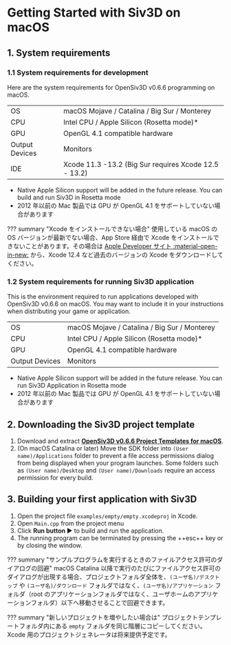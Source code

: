 # Getting Started with Siv3D on macOS

## 1. System requirements
### 1.1 System requirements for development
Here are the system requirements for OpenSiv3D v0.6.6 programming on macOS.

|  |  |
|--|--|
| OS | macOS Mojave / Catalina / Big Sur / Monterey |
| CPU | Intel CPU / Apple Silicon (Rosetta mode)* |
| GPU | OpenGL 4.1 compatible hardware |
| Output Devices | Monitors |
| IDE | Xcode 11.3 -13.2 (Big Sur requires Xcode 12.5 - 13.2) |

- Native Apple Silicon support will be added in the future release. You can build and run Siv3D in Rosetta mode
- 2012 年以前の Mac 製品では GPU が OpenGL 4.1 をサポートしていない場合があります

??? summary "Xcode をインストールできない場合"
	使用している macOS の OS バージョンが最新でない場合、App Store 経由で Xcode をインストールできないことがあります。その場合は [Apple Developer サイト :material-open-in-new:](https://developer.apple.com/download/more/) から、Xcode 12.4 など過去のバージョンの Xcode をダウンロードしてください。


### 1.2 System requirements for running Siv3D application
This is the environment required to run applications developed with OpenSiv3D v0.6.6 on macOS. You may want to include it in your instructions when distributing your game or application.

|  |  |
|--|--|
| OS | macOS Mojave / Catalina / Big Sur / Monterey |
| CPU | Intel CPU / Apple Silicon (Rosetta mode)* |
| GPU | OpenGL 4.1 compatible hardware |
| Output Devices | Monitors |

- Native Apple Silicon support will be added in the future release. You can run Siv3D Application in Rosetta mode
- 2012 年以前の Mac 製品では GPU が OpenGL 4.1 をサポートしていない場合があります


## 2. Downloading the Siv3D project template
1. Download and extract **[OpenSiv3D v0.6.6 Project Templates for macOS](https://siv3d.jp/downloads/Siv3D/siv3d_v0.6.6_macOS.zip)**.
1.  (On macOS Catalina or later) Move the SDK folder into `(User name)/Applications` folder to prevent a file access permissions dialog from being displayed when your program launches. Some folders such as `(User name)/Desktop` and `(User name)/Downloads` require an access permission for every build.

## 3. Building your first application with Siv3D
1. Open the project file `examples/empty/empty.xcodeproj` in Xcode.
1. Open `Main.cpp` from the project menu
1. Click **Run button ▶️** to build and run the application.
1. The running program can be terminated by pressing the ++esc++ key or by closing the window.

??? summary "サンプルプログラムを実行するときのファイルアクセス許可のダイアログの回避"
    macOS Catalina 以降で実行のたびにファイルアクセス許可のダイアログが出現する場合、プロジェクトフォルダ全体を、`(ユーザ名)/デスクトップ` や `(ユーザ名)/ダウンロード` フォルダではなく、`(ユーザ名)/アプリケーション` フォルダ（root のアプリケーションフォルダではなく、ユーザホームのアプリケーションフォルダ）以下へ移動させることで回避できます。

??? summary "新しいプロジェクトを増やしたい場合は"
    プロジェクトテンプレートフォルダ内にある `empty` フォルダを同じ階層にコピーしてください。Xcode 用のプロジェクトジェネレータは将来提供予定です。
